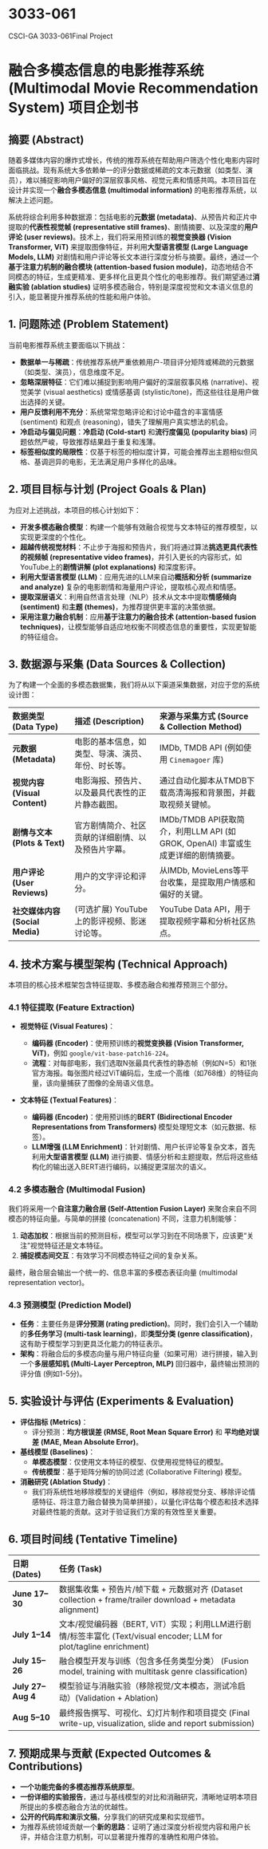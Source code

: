 # 3033-061
CSCI-GA 3033-061Final Project

# **融合多模态信息的电影推荐系统 (Multimodal Movie Recommendation System) 项目企划书**

## **摘要 (Abstract)**

随着多媒体内容的爆炸式增长，传统的推荐系统在帮助用户筛选个性化电影内容时面临挑战。现有系统大多依赖单一的评分数据或稀疏的文本元数据（如类型、演员），难以捕捉影响用户偏好的深层叙事风格、视觉元素和情感共鸣。本项目旨在设计并实现一个**融合多模态信息 (multimodal information)** 的电影推荐系统，以解决上述问题。

系统将综合利用多种数据源：包括电影的**元数据 (metadata)**、从预告片和正片中提取的**代表性视觉帧 (representative still frames)**、剧情摘要、以及深度的**用户评论 (user reviews)**。技术上，我们将采用预训练的**视觉变换器 (Vision Transformer, ViT)** 来提取图像特征，并利用**大型语言模型 (Large Language Models, LLM)** 对剧情和用户评论等长文本进行深度分析与摘要。最终，通过一个**基于注意力机制的融合模块 (attention-based fusion module)**，动态地结合不同模态的特征，生成更精准、更多样化且更具个性化的电影推荐。我们期望通过**消融实验 (ablation studies)** 证明多模态融合，特别是深度视觉和文本语义信息的引入，能显著提升推荐系统的性能和用户体验。

## **1. 问题陈述 (Problem Statement)**

当前电影推荐系统主要面临以下挑战：

* **数据单一与稀疏**：传统推荐系统严重依赖用户-项目评分矩阵或稀疏的元数据（如类型、演员），信息维度不足。
* **忽略深层特征**：它们难以捕捉到影响用户偏好的深层叙事风格 (narrative)、视觉美学 (visual aesthetics) 或情感基调 (stylistic/tone)，而这些往往是用户做出选择的关键。
* **用户反馈利用不充分**：系统常常忽略评论和讨论中蕴含的丰富情感 (sentiment) 和观点 (reasoning)，错失了理解用户真实想法的机会。
* **冷启动与偏见问题**：**冷启动 (Cold-start)** 和**流行度偏见 (popularity bias)** 问题依然严峻，导致推荐结果趋于重复和浅薄。
* **标签相似度的局限性**：仅基于标签的相似度计算，可能会推荐出主题相似但风格、基调迥异的电影，无法满足用户多样化的品味。

## **2. 项目目标与计划 (Project Goals & Plan)**

为应对上述挑战，本项目的核心计划如下：

* **开发多模态融合模型**：构建一个能够有效融合视觉与文本特征的推荐模型，以实现更深度的个性化。
* **超越传统视觉材料**：不止步于海报和预告片，我们将通过算法**挑选更具代表性的视频帧 (representative video frames)**，并引入更长的内容形式，如YouTube上的**剧情讲解 (plot explanations)** 和深度影评。
* **利用大型语言模型 (LLM)**：应用先进的LLM来自动**概括和分析 (summarize and analyze)** 复杂的电影剧情和海量用户评论，提取核心观点和情感。
* **提取深层语义**：利用自然语言处理（NLP）技术从文本中提取**情感倾向 (sentiment)** 和**主题 (themes)**，为推荐提供更丰富的决策依据。
* **采用注意力融合机制**：应用**基于注意力的融合技术 (attention-based fusion techniques)**，让模型能够自适应地权衡不同模态信息的重要性，实现更智能的特征组合。

## **3. 数据源与采集 (Data Sources & Collection)**

为了构建一个全面的多模态数据集，我们将从以下渠道采集数据，对应于您的系统设计图：

| 数据类型 (Data Type) | 描述 (Description) | 来源与采集方式 (Source & Collection Method) |
| :--- | :--- | :--- |
| **元数据 (Metadata)** | 电影的基本信息，如类型、导演、演员、年份、时长等。 | IMDb, TMDB API (例如使用 `Cinemagoer` 库) |
| **视觉内容 (Visual Content)** | 电影海报、预告片、以及最具代表性的正片静态截图。 | 通过自动化脚本从TMDB下载高清海报和背景图，并截取视频关键帧。 |
| **剧情与文本 (Plots & Text)** | 官方剧情简介、社区贡献的详细剧情、以及预告片字幕。 | IMDb/TMDB API获取简介，利用LLM API (如GROK, OpenAI) 丰富或生成更详细的剧情摘要。 |
| **用户评论 (User Reviews)** | 用户的文字评论和评分。 | 从IMDb, MovieLens等平台收集，是提取用户情感和偏好的关键。 |
| **社交媒体内容 (Social Media)** | (可选扩展) YouTube上的影评视频、影迷讨论等。 | YouTube Data API，用于提取视频字幕和分析社区热点。 |

## **4. 技术方案与模型架构 (Technical Approach)**

本项目的核心技术框架包含特征提取、多模态融合和推荐预测三个部分。

### **4.1 特征提取 (Feature Extraction)**

* **视觉特征 (Visual Features)**：
    * **编码器 (Encoder)**：使用预训练的**视觉变换器 (Vision Transformer, ViT)**，例如 `google/vit-base-patch16-224`。
    * **流程**：对每部电影，我们选取N张最具代表性的静态帧（例如N=5）和1张官方海报。每张图片经过ViT编码后，生成一个高维（如768维）的特征向量，该向量捕获了图像的全局语义信息。

* **文本特征 (Textual Features)**：
    * **编码器 (Encoder)**：使用预训练的**BERT (Bidirectional Encoder Representations from Transformers)** 模型处理短文本（如元数据、标签）。
    * **LLM增强 (LLM Enrichment)**：针对剧情、用户长评论等复杂文本，首先利用**大型语言模型 (LLM)** 进行摘要、情感分析和主题提取，然后将这些结构化的输出送入BERT进行编码，以捕捉更深层次的语义。

### **4.2 多模态融合 (Multimodal Fusion)**

我们将采用一个**自注意力融合层 (Self-Attention Fusion Layer)** 来聚合来自不同模态的特征向量。与简单的拼接 (concatenation) 不同，注意力机制能够：

1.  **动态加权**：根据当前的预测目标，模型可以学习到在不同场景下，应该更“关注”视觉特征还是文本特征。
2.  **捕捉模态间交互**：有效学习不同模态特征之间的复杂关系。

最终，融合层会输出一个统一的、信息丰富的多模态表征向量 (multimodal representation vector)。

### **4.3 预测模型 (Prediction Model)**

* **任务**：主要任务是**评分预测 (rating prediction)**。同时，我们会引入一个辅助的**多任务学习 (multi-task learning)**，即**类型分类 (genre classification)**，这有助于模型学习到更具泛化能力的特征表示。
* **架构**：将融合后的多模态向量与用户特征向量（如果可用）进行拼接，输入到一个**多层感知机 (Multi-Layer Perceptron, MLP)** 回归器中，最终输出预测的评分值 (例如1-5分)。

## **5. 实验设计与评估 (Experiments & Evaluation)**

* **评估指标 (Metrics)**：
    * 评分预测：**均方根误差 (RMSE, Root Mean Square Error)** 和 **平均绝对误差 (MAE, Mean Absolute Error)**。
* **基线模型 (Baselines)**：
    * **单模态模型**：仅使用文本特征的模型、仅使用视觉特征的模型。
    * **传统模型**：基于矩阵分解的协同过滤 (Collaborative Filtering) 模型。
* **消融研究 (Ablation Study)**：
    * 我们将系统性地移除模型的关键组件（例如，移除视觉分支、移除评论情感特征、将注意力融合替换为简单拼接），以量化评估每个模态和技术选择对最终性能的贡献。这对于验证我们方案的有效性至关重要。

## **6. 项目时间线 (Tentative Timeline)**

| 日期 (Dates) | 任务 (Task) |
| :--- | :--- |
| **June 17–30** | 数据集收集 + 预告片/帧下载 + 元数据对齐 (Dataset collection + frame/trailer download + metadata alignment) |
| **July 1–14** | 文本/视觉编码器（BERT, ViT）实现；利用LLM进行剧情/标签丰富化 (Text/visual encoder; LLM for plot/tagline enrichment) |
| **July 15–26** | 融合模型开发与训练（包含多任务类型分类） (Fusion model, training with multitask genre classification) |
| **July 27–Aug 4** | 模型验证与消融实验（移除视觉/文本模态，测试冷启动）(Validation + Ablation) |
| **Aug 5–10** | 最终报告撰写、可视化、幻灯片制作和项目提交 (Final write-up, visualization, slide and report submission) |

## **7. 预期成果与贡献 (Expected Outcomes & Contributions)**

* **一个功能完备的多模态推荐系统原型**。
* **一份详细的实验报告**，通过与基线模型的对比和消融研究，清晰地证明本项目所提出的多模态融合方法的优越性。
* **公开的代码库和演示文稿**，分享我们的研究成果和实现细节。
* 为推荐系统领域贡献一个**新的思路**：证明了通过深度分析视觉内容和用户长评，并结合注意力机制，可以显著提升推荐的准确性和用户体验。
